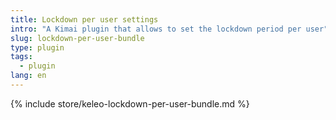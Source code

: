 ```yaml
---
title: Lockdown per user settings
intro: "A Kimai plugin that allows to set the lockdown period per user"
slug: lockdown-per-user-bundle
type: plugin
tags:
  - plugin
lang: en
---
```


{% include store/keleo-lockdown-per-user-bundle.md %}
